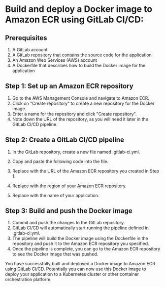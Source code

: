 # Build and deploy a Docker image to Amazon ECR using GitLab CI/CD:

## Prerequisites

1. A GitLab account
2. A GitLab repository that contains the source code for the application
3. An Amazon Web Services (AWS) account
4. A Dockerfile that describes how to build the Docker image for the application

## Step 1: Set up an Amazon ECR repository

1. Go to the AWS Management Console and navigate to Amazon ECR.
2. Click on "Create repository" to create a new repository for the Docker image.
3. Enter a name for the repository and click "Create repository".
4. Note down the URL of the repository, as you will need it later in the GitLab CI/CD pipeline.

## Step 2: Create a GitLab CI/CD pipeline

1. In the GitLab repository, create a new file named .gitlab-ci.yml.
2. Copy and paste the following code into the file.

3. Replace <ECR-REPOSITORY-URL> with the URL of the Amazon ECR repository you created in Step 1.
4. Replace <AWS-REGION> with the region of your Amazon ECR repository.
5. Replace <APP-NAME> with the name of your application.

## Step 3: Build and push the Docker image

1. Commit and push the changes to the GitLab repository.
2. GitLab CI/CD will automatically start running the pipeline defined in .gitlab-ci.yml.
3. The pipeline will build the Docker image using the Dockerfile in the repository and push it to the Amazon ECR repository you specified.
4. Once the pipeline is complete, you can go to the Amazon ECR repository to see the Docker image that was pushed.

You have successfully built and deployed a Docker image to Amazon ECR using GitLab CI/CD. 
Potentially you can now use this Docker image to deploy your application to a Kubernetes cluster or other container orchestration platform.
